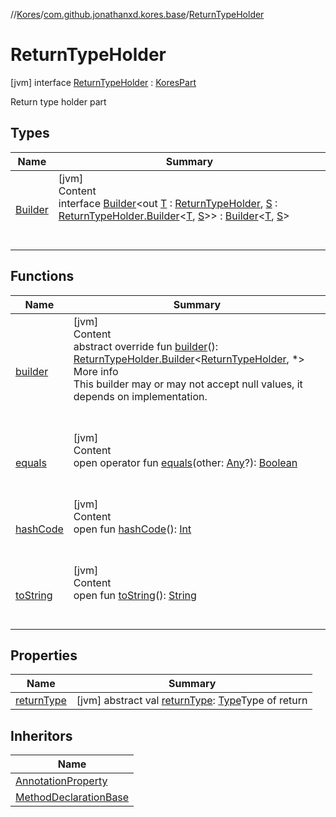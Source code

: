 //[Kores](../../index.md)/[com.github.jonathanxd.kores.base](../index.md)/[ReturnTypeHolder](index.md)



# ReturnTypeHolder  
 [jvm] interface [ReturnTypeHolder](index.md) : [KoresPart](../../com.github.jonathanxd.kores/-kores-part/index.md)

Return type holder part

   


## Types  
  
|  Name|  Summary| 
|---|---|
| <a name="com.github.jonathanxd.kores.base/ReturnTypeHolder.Builder///PointingToDeclaration/"></a>[Builder](-builder/index.md)| <a name="com.github.jonathanxd.kores.base/ReturnTypeHolder.Builder///PointingToDeclaration/"></a>[jvm]  <br>Content  <br>interface [Builder](-builder/index.md)<out [T](-builder/index.md) : [ReturnTypeHolder](index.md), [S](-builder/index.md) : [ReturnTypeHolder.Builder](-builder/index.md)<[T](-builder/index.md), [S](-builder/index.md)>> : [Builder](../../com.github.jonathanxd.kores.builder/-builder/index.md)<[T](-builder/index.md), [S](-builder/index.md)>   <br><br><br>


## Functions  
  
|  Name|  Summary| 
|---|---|
| <a name="com.github.jonathanxd.kores.base/ReturnTypeHolder/builder/#/PointingToDeclaration/"></a>[builder](builder.md)| <a name="com.github.jonathanxd.kores.base/ReturnTypeHolder/builder/#/PointingToDeclaration/"></a>[jvm]  <br>Content  <br>abstract override fun [builder](builder.md)(): [ReturnTypeHolder.Builder](-builder/index.md)<[ReturnTypeHolder](index.md), *>  <br>More info  <br>This builder may or may not accept null values, it depends on implementation.  <br><br><br>
| <a name="kotlin/Any/equals/#kotlin.Any?/PointingToDeclaration/"></a>[equals](../../com.github.jonathanxd.kores.util/-simple-resolver/index.md#%5Bkotlin%2FAny%2Fequals%2F%23kotlin.Any%3F%2FPointingToDeclaration%2F%5D%2FFunctions%2F-1211764316)| <a name="kotlin/Any/equals/#kotlin.Any?/PointingToDeclaration/"></a>[jvm]  <br>Content  <br>open operator fun [equals](../../com.github.jonathanxd.kores.util/-simple-resolver/index.md#%5Bkotlin%2FAny%2Fequals%2F%23kotlin.Any%3F%2FPointingToDeclaration%2F%5D%2FFunctions%2F-1211764316)(other: [Any](https://kotlinlang.org/api/latest/jvm/stdlib/kotlin/-any/index.html)?): [Boolean](https://kotlinlang.org/api/latest/jvm/stdlib/kotlin/-boolean/index.html)  <br><br><br>
| <a name="kotlin/Any/hashCode/#/PointingToDeclaration/"></a>[hashCode](../../com.github.jonathanxd.kores.util/-simple-resolver/index.md#%5Bkotlin%2FAny%2FhashCode%2F%23%2FPointingToDeclaration%2F%5D%2FFunctions%2F-1211764316)| <a name="kotlin/Any/hashCode/#/PointingToDeclaration/"></a>[jvm]  <br>Content  <br>open fun [hashCode](../../com.github.jonathanxd.kores.util/-simple-resolver/index.md#%5Bkotlin%2FAny%2FhashCode%2F%23%2FPointingToDeclaration%2F%5D%2FFunctions%2F-1211764316)(): [Int](https://kotlinlang.org/api/latest/jvm/stdlib/kotlin/-int/index.html)  <br><br><br>
| <a name="kotlin/Any/toString/#/PointingToDeclaration/"></a>[toString](../../com.github.jonathanxd.kores.util/-simple-resolver/index.md#%5Bkotlin%2FAny%2FtoString%2F%23%2FPointingToDeclaration%2F%5D%2FFunctions%2F-1211764316)| <a name="kotlin/Any/toString/#/PointingToDeclaration/"></a>[jvm]  <br>Content  <br>open fun [toString](../../com.github.jonathanxd.kores.util/-simple-resolver/index.md#%5Bkotlin%2FAny%2FtoString%2F%23%2FPointingToDeclaration%2F%5D%2FFunctions%2F-1211764316)(): [String](https://kotlinlang.org/api/latest/jvm/stdlib/kotlin/-string/index.html)  <br><br><br>


## Properties  
  
|  Name|  Summary| 
|---|---|
| <a name="com.github.jonathanxd.kores.base/ReturnTypeHolder/returnType/#/PointingToDeclaration/"></a>[returnType](return-type.md)| <a name="com.github.jonathanxd.kores.base/ReturnTypeHolder/returnType/#/PointingToDeclaration/"></a> [jvm] abstract val [returnType](return-type.md): [Type](https://docs.oracle.com/javase/8/docs/api/java/lang/reflect/Type.html)Type of return   <br>


## Inheritors  
  
|  Name| 
|---|
| <a name="com.github.jonathanxd.kores.base/AnnotationProperty///PointingToDeclaration/"></a>[AnnotationProperty](../-annotation-property/index.md)
| <a name="com.github.jonathanxd.kores.base/MethodDeclarationBase///PointingToDeclaration/"></a>[MethodDeclarationBase](../-method-declaration-base/index.md)

